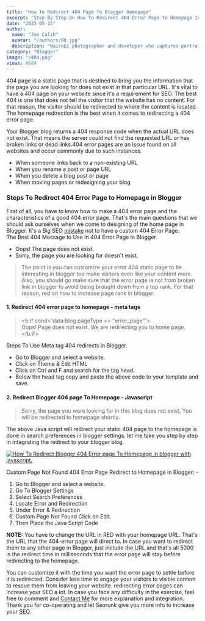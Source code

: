 ```yaml
---
title: "How To Redirect 404 Page To Blogger Homepage"
excerpt: "Step By Step On How To Redirect 404 Error Page To Homepage In Blogger. 404 an SEO Redirect to the homepage in Blogger to increase CTR."
date: "2023-05-15"
author:
  name: "Joe Calih"
  avatar: "/authors/08.jpg"
  description: "Nairobi photographer and developer who captures portraiture, landscapes, weddings, and photo studios."
category: "Blogger"
image: "/404.png"
views: 8684
---
```



404 page is a static page that is destined to bring you the information that the page you are looking for does not exist in that particular URL. It's vital to have a 404 page on your website since it's a requirement for SEO. The best 404 is one that does not tell the visitor that the website has no content. For that reason, the visitor should be redirected to where the content is located. The homepage redirection is the best when it comes to redirecting a 404 error page.

Your Blogger blog returns a 404 response code when the actual URL does not exist. That means the server could not find the requested URL or has broken links or dead links.404 error pages are an issue found on all websites and occur commonly due to such instances.

-   When someone links back to a non-existing URL
-   When you rename a post or page URL
-   When you delete a blog post or page
-   When moving pages or redesigning your blog

### Steps To Redirect 404 Error Page to Homepage in Blogger

First of all, you have to know how to make a 404 error page and the characteristics of a good 404 error page. That's the main questions that we should ask ourselves when we come to designing of the home page in Blogger. It's a Big SEO [mistake](https://joecalih.co.ke/2021/09/most-blogging-mistakes-beginner.html) not to have a custom 404 Error Page.  
The Best 404 Message to Use In 404 Error Page in Blogger.

-   Oops! The page does not exist.
-   Sorry, the page you are looking for doesn't exist.

> The point is you can customize your error 404 static page to be interesting in blogger too make visitors even like your content more. Also, you should go make sure that the error page is not from broken link in blogger to avoid being brought down from a top rank. For that reason, red on how to increase page rank in blogger.

#### 1. Redirect 404 error page to homepage - meta tags

> <b:if cond='data:blog.pageType == &quot;error_page&quot;'>  
> Oops! Page does not exist. We are redirecting you to home page. <meta content='5;URL=http://www.your-blog-url.com' http-equiv='refresh'/> </b:if>

Steps To Use Meta tag 404 redirects in Blogger.

-   Go to Blogger and select a website.
-   Click on Theme & Edit HTML
-   Click on Ctrl and F and search for the tag head.
-   Below the head tag copy and paste the above code to your template and save.

#### 2. Redirect Blogger 404 page To Homepage - Javascript

> Sorry, the page you were looking for in this blog does not exist. You will be redirected to homepage shortly.  
> <script type = "text/javascript"> //Blogger 404 Redirect v1.0 (semdeals.com) BSPNF_redirect = setTimeout(function() { location.pathname= "http://www.your-blog-url.com/" }, 5000); </script>

The above Java script will redirect your static 404 page to the homepage is done in search preferences in blogger settings. let me take you step by step in integrating the redirect to your blogger blog.

[![How To Redirect Blogger 404 Error page To Homepage in blogger with   javascript.](https://joecalih.files.wordpress.com/2024/06/c2c6d-how-to-redirect-blogger-404-error-page-to-homepage-in-blogger-with-javascript.jpg "How To Redirect Blogger 404 Error page To Homepage in blogger with   javascript.")](https://joecalih.files.wordpress.com/2024/06/c2c6d-how-to-redirect-blogger-404-error-page-to-homepage-in-blogger-with-javascript.jpg)

Custom Page Not Found 404 Error Page Redirect to Homepage in Blogger: -

1.  Go to Blogger and select a website.
2.  Go To Blogger Settings
3.  Select Search Preferences
4.  Locate Error and Redirection
5.  Under Error & Redirection
6.  Custom Page Not Found Click on Edit.
7.  Then Place the Java Script Code

**NOTE:** You have to change the URL in RED with your homepage URL. That's the URL that the 404-error page will direct to. In case you want to redirect them to any other page in Blogger, just include the URL and that's all 5000 is the redirect time in milliseconds that the error page will stay before redirecting to the homepage.

You can customize it with the time you want the error page to settle before it is redirected. Consider less time to engage your visitors to visible content to rescue them from leaving your website. redirecting error pages can increase your SEO a lot. In case you face any difficulty in the exercise, feel free to comment and [Contact Me](mailto:seorunk@gmail.com) for more explanation and integration. Thank you for co-operating and let Seorunk give you more info to increase your [SEO](/search/label/SEO).
